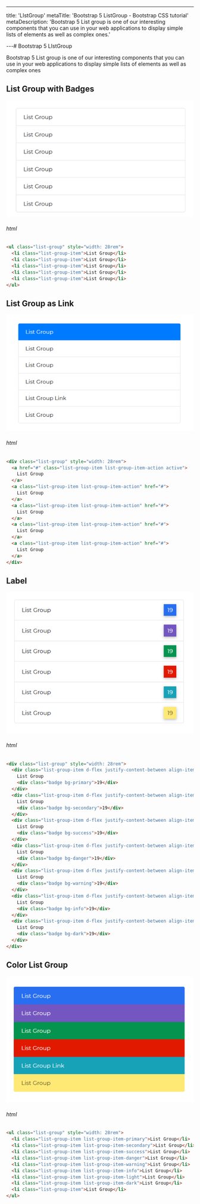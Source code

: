 ---

title: 'LIstGroup'
metaTitle: 'Bootstrap 5 ListGroup - Bootstrap CSS tutorial'
metaDescription: 'Bootstrap 5 List group is one of our interesting components that you can use in your web applications to display simple lists of elements as well as complex ones.'

---# Bootstrap 5 LIstGroup

Bootstrap 5 List group is one of our interesting components that you can use in your web applications to display simple lists of elements as well as complex ones

## List Group with Badges

![Bootstrap ListGroup With Badges](./images/listgroup1.png)

###### html

```html
<ul class="list-group" style="width: 28rem">
  <li class="list-group-item">List Group</li>
  <li class="list-group-item">List Group</li>
  <li class="list-group-item">List Group</li>
  <li class="list-group-item">List Group</li>
  <li class="list-group-item">List Group</li>
</ul>
```

## List Group as Link

![Bootstrap ListGroup as Link](./images/listgroup2.png)

###### html

```html
<div class="list-group" style="width: 28rem">
  <a href="#" class="list-group-item list-group-item-action active">
    List Group
  </a>
  <a class="list-group-item list-group-item-action" href="#">
    List Group
  </a>
  <a class="list-group-item list-group-item-action" href="#">
    List Group
  </a>
  <a class="list-group-item list-group-item-action" href="#">
    List Group
  </a>
  <a class="list-group-item list-group-item-action" href="#">
    List Group
  </a>
</div>
```

## Label

![Bootstrap ListGroup Label](./images/listgroup3.png)

###### html

```html
<div class="list-group" style="width: 28rem">
  <div class="list-group-item d-flex justify-content-between align-items-center">
    List Group
    <div class="badge bg-primary">19</div>
  </div>
  <div class="list-group-item d-flex justify-content-between align-items-center">
    List Group
    <div class="badge bg-secondary">19</div>
  </div>
  <div class="list-group-item d-flex justify-content-between align-items-center">
    List Group
    <div class="badge bg-success">19</div>
  </div>
  <div class="list-group-item d-flex justify-content-between align-items-center">
    List Group
    <div class="badge bg-danger">19</div>
  </div>
  <div class="list-group-item d-flex justify-content-between align-items-center">
    List Group
    <div class="badge bg-warning">19</div>
  </div>
  <div class="list-group-item d-flex justify-content-between align-items-center">
    List Group
    <div class="badge bg-info">19</div>
  </div>
  <div class="list-group-item d-flex justify-content-between align-items-center">
    List Group
    <div class="badge bg-dark">19</div>
  </div>
</div>
```

## Color List Group

![Bootstrap ListGroup Color](./images/listgroup4.png)

###### html

```html
<ul class="list-group" style="width: 28rem">
  <li class="list-group-item list-group-item-primary">List Group</li>
  <li class="list-group-item list-group-item-secondary">List Group</li>
  <li class="list-group-item list-group-item-success">List Group</li>
  <li class="list-group-item list-group-item-danger">List Group</li>
  <li class="list-group-item list-group-item-warning">List Group</li>
  <li class="list-group-item list-group-item-info">List Group</li>
  <li class="list-group-item list-group-item-light">List Group</li>
  <li class="list-group-item list-group-item-dark">List Group</li>
  <li class="list-group-item">List Group</li>
</ul>
```
